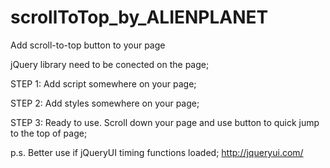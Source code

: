 # scrollToTop_by_ALIENPLANET
Add scroll-to-top button to your page

jQuery library need to be conected on the page;

STEP 1:
Add script somewhere on your page;

STEP 2: 
Add styles somewhere on your page;

STEP 3: 
Ready to use. Scroll down your page and use button to quick jump to the top of page;

p.s.
Better use if jQueryUI timing functions loaded;
http://jqueryui.com/
